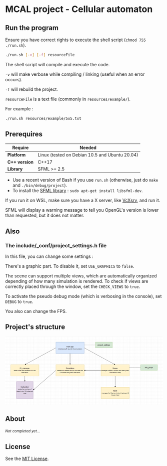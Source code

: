 # MCAL project - Cellular automaton

## Run the program

Ensure you have correct rights to execute the shell script (`chmod 755 ./run.sh`).

```sh
./run.sh [-v] [-f] resourceFile
```

The shell script will compile and execute the code.

`-v` will make verbose while compiling / linking (useful when an error occurs).

`-f` will rebuild the project.

`resourceFile` is a text file (commonly in `resources/example/`).

For example :

```sh
./run.sh resources/example/5x5.txt
```

## Prerequires

Require | Needed
------- | -------
**Platform** | Linux (tested on Debian 10.5 and Ubuntu 20.04)
**C++ version** | C++17
**Library** | SFML >= 2.5


* Use a recent version of Bash if you use `run.sh` (otherwise, just do `make` and `./bin/debug/project`).
* To install the [SFML library](https://www.sfml-dev.org/) : `sudo apt-get install libsfml-dev`.

If you run it on WSL, make sure you have a X server, like [VcXsrv](https://sourceforge.net/projects/vcxsrv/), and run it.

SFML will display a warning message to tell you OpenGL's version is lower than requested, but it does not matter.


## Also

### The include/_conf/project_settings.h file

In this file, you can change some settings :

There's a graphic part. To disable it, set `USE_GRAPHICS` to `false`.

The scene can support multiple views, which are automatically organized depending of how many simulation is rendered. To check if views are correctly placed through the window, set the `CHECK_VIEWS` to `true`.

To activate the pseudo debug mode (which is verbosing in the console), set `DEBUG` to `true`.

You also can change the FPS.


## Project's structure

![project's structure image](./resources/project_structure.png)


## About

<small><i>Not completed yet...</i></small>


## License

See the [MIT License](https://github.com/NoxFly/MCAL-project/blob/master/LICENSE).
